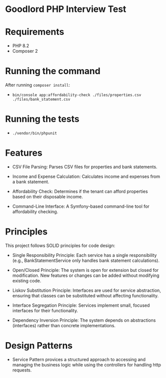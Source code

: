 # Goodlord PHP Interview Test

# Requirements

- PHP 8.2
- Composer 2

# Running the command

After running `composer install`:

- `bin/console app:affordability-check ./files/properties.csv ./files/bank_statement.csv`

# Running the tests

- `./vendor/bin/phpunit`

# Features
- CSV File Parsing: Parses CSV files for properties and bank statements.

- Income and Expense Calculation: Calculates income and expenses from a bank statement.

- Affordability Check: Determines if the tenant can afford properties based on their disposable income.

- Command-Line Interface: A Symfony-based command-line tool for affordability checking.

# Principles
This project follows SOLID principles for code design:

- Single Responsibility Principle: Each service has a single responsibility (e.g., BankStatementService only handles bank statement calculations).

- Open/Closed Principle: The system is open for extension but closed for modification. New features or changes can be added without modifying existing code.

- Liskov Substitution Principle: Interfaces are used for service abstraction, ensuring that classes can be substituted without affecting functionality.

- Interface Segregation Principle: Services implement small, focused interfaces for their functionality.

- Dependency Inversion Principle: The system depends on abstractions (interfaces) rather than concrete implementations.

# Design Patterns

- Service Pattern provices a structured approach to accessing and managing the business logic while using the controllers for handling http requests.